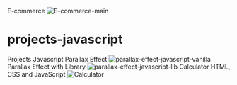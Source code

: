 E-commerce
![E-commerce-main](https://github.com/AJosafatTG/projects-javascript/assets/65469726/a1d467e5-3400-4561-9e7f-f3e2368acd17)
# projects-javascript
Projects Javascript
Parallax Effect
![parallax-effect-javascript-vanilla](https://github.com/AJosafatTG/projects-javascript/assets/65469726/183d5974-5456-494b-ba22-4c16c48eb3a7)
Parallax Effect with Library
![parallax-effect-javascript-lib](https://github.com/AJosafatTG/projects-javascript/assets/65469726/18e71d90-0ed4-41f9-96c2-c67280a67a7c)
Calculator HTML, CSS and JavaScript
![Calculator](https://github.com/AJosafatTG/projects-javascript/assets/65469726/643a9ce5-e86f-4945-a703-fc04900fa175)

